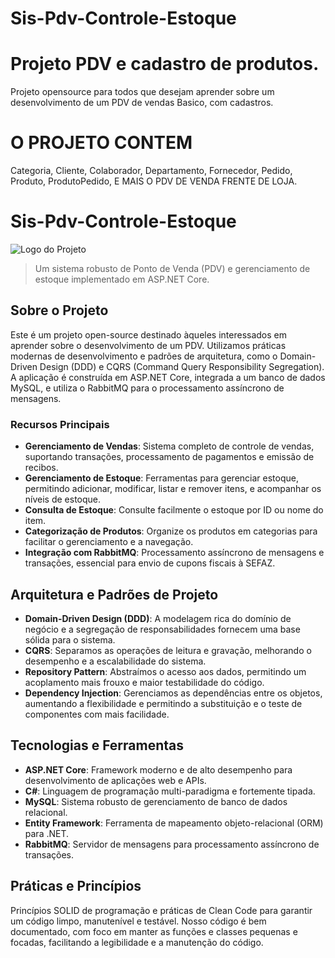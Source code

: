 # Sis-Pdv-Controle-Estoque
#  Projeto PDV e cadastro de produtos.
Projeto opensource para todos que desejam aprender sobre um desenvolvimento de um PDV de vendas Basico, com cadastros.

# O PROJETO CONTEM
Categoria,
Cliente,
Colaborador,
Departamento,
Fornecedor,
Pedido,
Produto,
ProdutoPedido,
E MAIS O PDV DE VENDA FRENTE DE LOJA.

# Sis-Pdv-Controle-Estoque

![Logo do Projeto](link-para-o-logo)

> Um sistema robusto de Ponto de Venda (PDV) e gerenciamento de estoque implementado em ASP.NET Core.

## Sobre o Projeto

Este é um projeto open-source destinado àqueles interessados em aprender sobre o desenvolvimento de um PDV. Utilizamos práticas modernas de desenvolvimento e padrões de arquitetura, como o Domain-Driven Design (DDD) e CQRS (Command Query Responsibility Segregation). A aplicação é construída em ASP.NET Core, integrada a um banco de dados MySQL, e utiliza o RabbitMQ para o processamento assíncrono de mensagens.

### Recursos Principais

- **Gerenciamento de Vendas**: Sistema completo de controle de vendas, suportando transações, processamento de pagamentos e emissão de recibos.
- **Gerenciamento de Estoque**: Ferramentas para gerenciar estoque, permitindo adicionar, modificar, listar e remover itens, e acompanhar os níveis de estoque.
- **Consulta de Estoque**: Consulte facilmente o estoque por ID ou nome do item.
- **Categorização de Produtos**: Organize os produtos em categorias para facilitar o gerenciamento e a navegação.
- **Integração com RabbitMQ**: Processamento assíncrono de mensagens e transações, essencial para envio de cupons fiscais à SEFAZ.

## Arquitetura e Padrões de Projeto

- **Domain-Driven Design (DDD)**: A modelagem rica do domínio de negócio e a segregação de responsabilidades fornecem uma base sólida para o sistema.
- **CQRS**: Separamos as operações de leitura e gravação, melhorando o desempenho e a escalabilidade do sistema.
- **Repository Pattern**: Abstraímos o acesso aos dados, permitindo um acoplamento mais frouxo e maior testabilidade do código.
- **Dependency Injection**: Gerenciamos as dependências entre os objetos, aumentando a flexibilidade e permitindo a substituição e o teste de componentes com mais facilidade.

## Tecnologias e Ferramentas

- **ASP.NET Core**: Framework moderno e de alto desempenho para desenvolvimento de aplicações web e APIs.
- **C#**: Linguagem de programação multi-paradigma e fortemente tipada.
- **MySQL**: Sistema robusto de gerenciamento de banco de dados relacional.
- **Entity Framework**: Ferramenta de mapeamento objeto-relacional (ORM) para .NET.
- **RabbitMQ**: Servidor de mensagens para processamento assíncrono de transações.

## Práticas e Princípios
Princípios SOLID de programação e práticas de Clean Code para garantir um código limpo, manutenível e testável. Nosso código é bem documentado, com foco em manter as funções e classes pequenas e focadas, facilitando a legibilidade e a manutenção do código.









